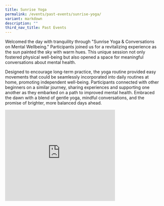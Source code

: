 ```yaml
---
title: Sunrise Yoga
permalink: /events/past-events/sunrise-yoga/
variant: markdown
description: ""
third_nav_title: Past Events
---
```

Welcomed the day with tranquility through "Sunrise Yoga &amp; Conversations on Mental Wellbeing." Participants joined us for a revitalizing experience as the sun painted the sky with warm hues. This unique session not only fostered physical well-being but also opened a space for meaningful conversations about mental health. 

Designed to encourage long-term practice, the yoga routine provided easy movements that could be seamlessly incorporated into daily routines at home, promoting independent well-being. Participants connected with other beginners on a similar journey, sharing experiences and supporting one another as they embarked on a path to improved mental health. Embraced the dawn with a blend of gentle yoga, mindful conversations, and the promise of brighter, more balanced days ahead.

<iframe allowfullscreen="true" height="299" width="360" frameborder="0" src="https://docs.google.com/presentation/d/e/2PACX-1vQ_qbnxeCN1GIZNopBww1nXFUynVkgpDB2XFR-1Su67k88lCkg9F6rbS33QcZsyYBvZN7e6VLe3mZTl/embed?start=true&amp;loop=true&amp;delayms=5000"></iframe>